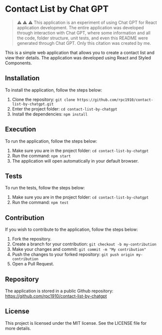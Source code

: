 # Contact List by Chat GPT

> :warning: :warning: :warning: This application is an experiment of using Chat GPT for React application development. The entire application was developed through interaction with Chat GPT, where some information and all the code, folder structure, unit tests, and even this README were generated through Chat GPT. Only this citation was created by me.

This is a simple web application that allows you to create a contact list and view their details. The application was developed using React and Styled Components.

## Installation

To install the application, follow the steps below:

1. Clone the repository: `git clone https://github.com/rpc1910/contact-list-by-chatgpt.git`
2. Enter the project folder: `cd contact-list-by-chatgpt`
3. Install the dependencies: `npm install`

## Execution

To run the application, follow the steps below:

1. Make sure you are in the project folder: `cd contact-list-by-chatgpt`
2. Run the command: `npm start`
3. The application will open automatically in your default browser.

## Tests

To run the tests, follow the steps below:

1. Make sure you are in the project folder: `cd contact-list-by-chatgpt`
2. Run the command: `npm test`

## Contribution

If you wish to contribute to the application, follow the steps below:

1. Fork the repository.
2. Create a branch for your contribution: `git checkout -b my-contribution`
3. Make your changes and commit: `git commit -m "My contribution"`
4. Push the changes to your forked repository: `git push origin my-contribution`
5. Open a Pull Request.

## Repository

The application is stored in a public Github repository: https://github.com/rpc1910/contact-list-by-chatgpt

## License

This project is licensed under the MIT license. See the LICENSE file for more details.
